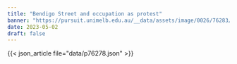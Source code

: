```yaml
---
title: "Bendigo Street and occupation as protest"
banner: "https://pursuit.unimelb.edu.au/__data/assets/image/0026/76283/Bendigo-Street-and-occupation-as-protest_e7340299-3878-46e1-9ff5-4c5fe69eaec0.jpg"
date: 2023-05-02
draft: false
---
```


{{< json_article file="data/p76278.json" >}}